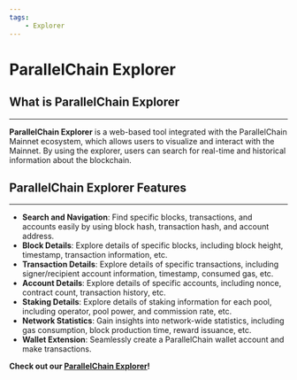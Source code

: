 ```yaml
---
tags:
    - Explorer
---
```


# ParallelChain Explorer


## What is ParallelChain Explorer
---
**ParallelChain Explorer** is a web-based tool integrated with the ParallelChain Mainnet ecosystem, which allows users to visualize and interact with the Mainnet. By using the explorer, users can search for real-time and historical information about the blockchain. 

## ParallelChain Explorer Features
---
- **Search and Navigation**: Find specific blocks, transactions, and accounts easily by using block hash, transaction hash, and account address.
- **Block Details**: Explore details of specific blocks, including block height, timestamp, transaction information, etc.
- **Transaction Details**: Explore details of specific transactions, including signer/recipient account information, timestamp, consumed gas, etc.
- **Account Details**: Explore details of specific accounts, including nonce, contract count, transaction history, etc.
- **Staking Details**: Explore details of staking information for each pool, including operator, pool power, and commission rate, etc.
- **Network Statistics**: Gain insights into network-wide statistics, including gas consumption, block production time, reward issuance, etc.
- **Wallet Extension**: Seamlessly create a ParallelChain wallet account and make transactions.

**Check out our [ParallelChain Explorer](https://explorer.parallelchain.io/explorer)!**
<!-- <p align="center">
    <img title="Explorer Overview Tab" alt="Explorer Overview Tab" src="/assets/images/explorer.png" style="height: 450px; width:450px">
</p> -->

<!-- ## Navigating Blocks
---
Users can navigate through blocks to retrieve detailed information about each block and associated transactions via Explorer `BLOCKS` tab, or by searching the specific block hash or transaction hash. The detailed information of the block includes the timestamp, proposer, associated transaction, corresponding receipt, and any other relevant data stored within the block.

## Exploring Transactions
---
ParallelChain Explorer allows users to explore individual transactions and associated commands. By entering the specific transaction hash or block hash, or navigating through the transaction history, users can access comprehensive information about the transaction, including signer address, gas fees, timestamp, executed commands, and any additional data attached to this transaction.  -->





